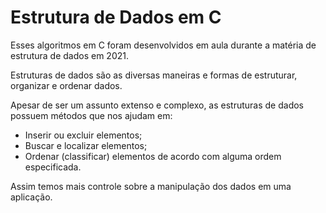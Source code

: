 # Estrutura de Dados em C

Esses algoritmos em C foram desenvolvidos em aula durante a matéria de estrutura de dados em 2021. 

Estruturas de dados são as diversas maneiras e formas de estruturar, organizar e ordenar dados. 

Apesar de ser um assunto extenso e complexo, as estruturas de dados possuem métodos que nos ajudam em:
- Inserir ou excluir elementos;
- Buscar e localizar elementos;
- Ordenar (classificar) elementos de acordo com alguma ordem especificada.

Assim temos mais controle sobre a manipulação dos dados em uma aplicação.

